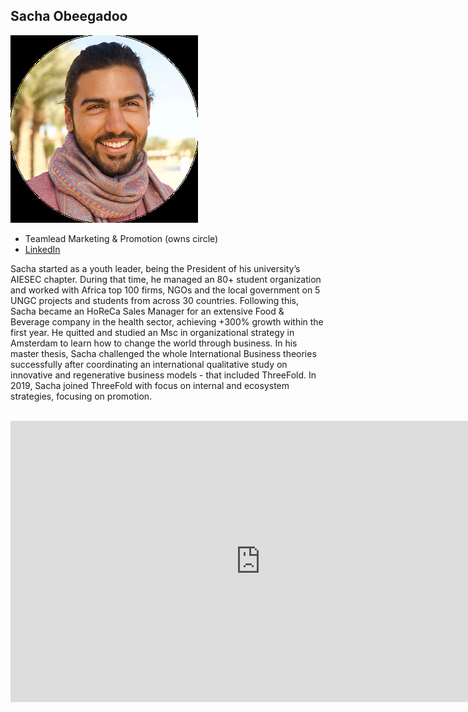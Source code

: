 ## Sacha Obeegadoo

![sacha_obeegadoo](img/sacha_obeegadoo.jpg)

- Teamlead Marketing & Promotion (owns circle)
- [LinkedIn](https://www.linkedin.com/in/sachaobeegadoo/)


Sacha started as a youth leader, being the President of his university’s AIESEC chapter. During that time, he managed an 80+ student organization and worked with Africa top 100 firms, NGOs and the local government on 5 UNGC projects and students from across 30 countries. Following this, Sacha became an HoReCa Sales Manager for an extensive Food & Beverage company in the health sector, achieving +300% growth within the first year. He quitted and studied an Msc in organizational strategy in Amsterdam to learn how to change the world through business. In his master thesis, Sacha challenged the whole International Business theories successfully after coordinating an international qualitative study on innovative and regenerative business models - that included ThreeFold. In 2019, Sacha joined ThreeFold with focus on internal and ecosystem strategies, focusing on promotion.

<BR>
<div class="aspect-w-16 aspect-h-9">
<iframe src="https://player.vimeo.com/video/413265125" width="800" height="450" frameborder="0" allow="autoplay; fullscreen" allowfullscreen></iframe>
</div>
<BR>
